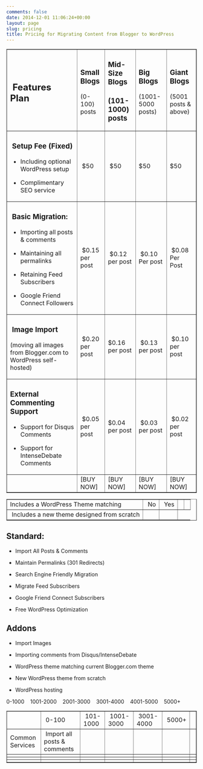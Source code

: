 ```yaml
---
comments: false
date: 2014-12-01 11:06:24+00:00
layout: page
slug: pricing
title: Pricing for Migrating Content from Blogger to WordPress
---
```



<table cellspacing="0" border="1" >
<tbody >
<tr >

<td >


##  Features   Plan



</td>

<td >


### Small Blogs




(0-100) posts

</td>

<td >


### Mid-Size Blogs




### (101-1000) posts



</td>

<td >


### Big Blogs




(1001-5000 posts)

</td>

<td >


### Giant Blogs




(5001 posts & above)

</td>
</tr>
<tr >

<td >


###  Setup Fee (Fixed)





	
  * Including optional WordPress setup

	
  * Complimentary SEO service



</td>

<td > $50
</td>

<td > $50
</td>

<td >$50
</td>

<td >$50
</td>
</tr>
<tr >

<td >


###  Basic Migration:





	
  * Importing all posts & comments

	
  * Maintaining all permalinks

	
  * Retaining Feed Subscribers

	
  * Google Friend Connect Followers



</td>

<td > $0.15 per post
</td>

<td > $0.12 per post
</td>

<td > $0.10 Per post
</td>

<td > $0.08 Per Post
</td>
</tr>
<tr >

<td >


###  Image Import


(moving all images from Blogger.com to WordPress self-hosted)
</td>

<td > $0.20 per post
</td>

<td >$0.16 per post
</td>

<td > $0.13 per post
</td>

<td > $0.10 per post
</td>
</tr>
<tr >

<td >


### External Commenting Support








	
  * Support for Disqus Comments

	
  * Support for IntenseDebate Comments




</td>

<td > $0.05 per post
</td>

<td >$0.04 per post
</td>

<td > $0.03 per post
</td>

<td > $0.02 per post
</td>
</tr>
<tr >

<td >
</td>

<td >[BUY NOW]
</td>

<td >[BUY NOW]
</td>

<td >[BUY NOW]
</td>

<td >[BUY NOW]
</td>
</tr>
</tbody>
</table>



<table cellspacing="0" border="1" >
<tbody >
<tr >

<td >Includes a WordPress Theme matching
</td>

<td > No
</td>

<td > Yes
</td>

<td >
</td>

<td >
</td>
</tr>
<tr >

<td > Includes a new theme designed from scratch
</td>

<td >
</td>

<td >
</td>
</tr>
</tbody>
</table>


## 




## Standard:








	
  * Import All Posts & Comments

	
  * Maintain Permalinks (301 Redirects)

	
  * Search Engine Friendly Migration

	
  * Migrate Feed Subscribers

	
  * Google Friend Connect Subscribers

	
  * Free WordPress Optimization







## Addons








	
  * Import Images

	
  * Importing comments from Disqus/IntenseDebate

	
  * WordPress theme matching current Blogger.com theme

	
  * New WordPress theme from scratch

	
  * WordPress hosting










0-1000    1001-2000    2001-3000    3001-4000    4001-5000    5000+








<table cellspacing="0" border="1" >
<tbody >
<tr >

<td >
</td>

<td > 0-100
</td>

<td > 101-1000
</td>

<td > 1001-3000
</td>

<td > 3001-4000
</td>

<td > 5000+
</td>

<td >
</td>
</tr>
<tr >

<td >Common
Services
</td>

<td > Import all posts & comments
</td>

<td >
</td>

<td >
</td>

<td >
</td>

<td >
</td>

<td >
</td>
</tr>
<tr >

<td >
</td>

<td >
</td>

<td >
</td>

<td >
</td>

<td >
</td>

<td >
</td>

<td >
</td>
</tr>
<tr >

<td >
</td>

<td >
</td>

<td >
</td>

<td >
</td>

<td >
</td>

<td >
</td>

<td >
</td>
</tr>
<tr >

<td >
</td>

<td >
</td>

<td >
</td>

<td >
</td>

<td >
</td>

<td >
</td>

<td >
</td>
</tr>
</tbody>
</table>







